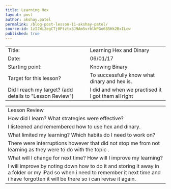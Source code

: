 ```yaml
---
title: Learning Hex
layout: post
author: akshay.patel
permalink: /blog-post-lesson-11-akshay-patel/
source-id: 1zIJWi2egCTj0Ptztx8J9Am5vrblNPGo685Hk2BxILcw
published: true
---
```

<table>
  <tr>
    <td>Title:</td>
    <td>Learning Hex and Dinary</td>
  </tr>
  <tr>
    <td>Date:</td>
    <td>06/01/17</td>
  </tr>
  <tr>
    <td>Starting point:</td>
    <td>Knowing Binary</td>
  </tr>
  <tr>
    <td>Target for this lesson?</td>
    <td>To successfully know what dinary and hex is.</td>
  </tr>
  <tr>
    <td>Did I reach my target? 
(add details to "Lesson Review")</td>
    <td>I did and when we practised it I got them all right</td>
  </tr>
</table>


<table>
  <tr>
    <td>Lesson Review</td>
  </tr>
  <tr>
    <td>How did I learn? What strategies were effective? </td>
  </tr>
  <tr>
    <td>I listeened and remembered how to use hex and dinary.</td>
  </tr>
  <tr>
    <td>What limited my learning? Which habits do I need to work on? </td>
  </tr>
  <tr>
    <td>There were interruptions however that did not stop me from not learning as they were to do with the topic . </td>
  </tr>
  <tr>
    <td>What will I change for next time? How will I improve my learning?</td>
  </tr>
  <tr>
    <td>I will improve by noting down how to do it and storing it away in a folder or my iPad so when i need to remember it next time and i have forgotten it will be there so i can revise it again.</td>
  </tr>
</table>


